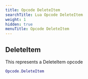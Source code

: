 ```yaml
---
title: Opcode DeleteItem
searchTitle: Lua Opcode DeleteItem
weight: 1
hidden: true
menuTitle: Opcode DeleteItem
---
```

## DeleteItem

This represents a DeleteItem opcode
```lua
Opcode.DeleteItem
```